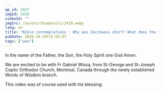 ```yaml
---
wp_id: 2427
imgId: 2429
videoId: ""
imgSrc: /assets/thumbnails/2429.webp
lang: en
title: "Bible contemplations : Why was Zacchaeus short? What does the tree represent?"
pubDate: 2020-10-28T12:03:07
tags: ["wow"]
---
```


<!-- page: 6 -->

<p>In the name of the Father, the Son, the Holy Spirit one God Amen.</p>
<p>We are excited to be with Fr Gabriel Wissa, from St-George and St-Joseph Coptic Orthodox Church, Montreal, Canada through the newly established Words of Wisdom branch.</p>
<p>This video was of course used with his blessing.</p>
<p>&nbsp;</p>
